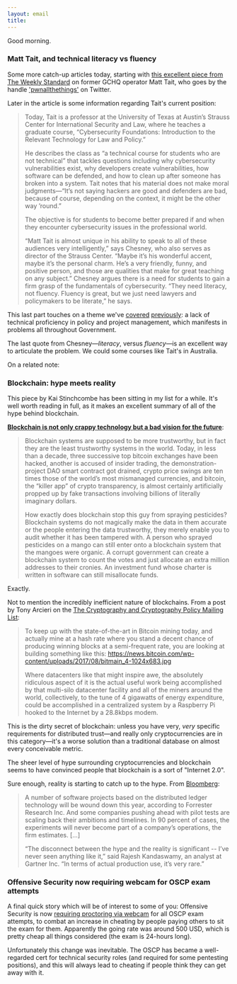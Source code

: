 ```yaml
---
layout: email
title: 
---
```


Good morning.

### Matt Tait, and technical literacy vs fluency

Some more catch-up articles today, starting with [this excellent piece from The Weekly Standard](https://www.weeklystandard.com/haley-byrd/this-former-british-spy-exposed-the-russian-hackers) on former GCHQ operator Matt Tait, who goes by the handle ['pwnallthethings'](https://twitter.com/pwnallthethings) on Twitter.

Later in the article is some information regarding Tait's current position:

>Today, Tait is a professor at the University of Texas at Austin’s Strauss Center for International Security and Law, where he teaches a graduate course, “Cybersecurity Foundations: Introduction to the Relevant Technology for Law and Policy.”
>
>He describes the class as “a technical course for students who are not technical” that tackles questions including why cybersecurity vulnerabilities exist, why developers create vulnerabilities, how software can be defended, and how to clean up after someone has broken into a system. Tait notes that his material does not make moral judgments—“It’s not saying hackers are good and defenders are bad, because of course, depending on the context, it might be the other way ’round.”
>
>The objective is for students to become better prepared if and when they encounter cybersecurity issues in the professional world.
>
>“Matt Tait is almost unique in his ability to speak to all of these audiences very intelligently,” says Chesney, who also serves as director of the Strauss Center. “Maybe it’s his wonderful accent, maybe it’s the personal charm. He’s a very friendly, funny, and positive person, and those are qualities that make for great teaching on any subject.” Chesney argues there is a need for students to gain a firm grasp of the fundamentals of cybersecurity. “They need literacy, not fluency. Fluency is great, but we just need lawyers and policymakers to be literate,” he says.

This last part touches on a theme we've [covered](https://markeldo.com/Email-update-Tweetstorms-Technical-vs-management-and-blockchain-authentication/) [previously](https://markeldo.com/Email-update-Australian-Digital-Government-Report-and-myGovID/): a lack of technical proficiency in policy and project management, which manifests in problems all throughout Government.

The last quote from Chesney—*literacy*, versus *fluency*—is an excellent way to articulate the problem. We could some courses like Tait's in Australia.

On a related note:

### Blockchain: hype meets reality

This piece by Kai Stinchcombe has been sitting in my list for a while. It's well worth reading in full, as it makes an excellent summary of all of the hype behind blockchain.

 [**Blockchain is not only crappy technology but a bad vision for the future**](https://medium.com/@kaistinchcombe/decentralized-and-trustless-crypto-paradise-is-actually-a-medieval-hellhole-c1ca122efdec):
 
>Blockchain systems are supposed to be more trustworthy, but in fact they are the least trustworthy systems in the world. Today, in less than a decade, three successive top bitcoin exchanges have been hacked, another is accused of insider trading, the demonstration-project DAO smart contract got drained, crypto price swings are ten times those of the world’s most mismanaged currencies, and bitcoin, the “killer app” of crypto transparency, is almost certainly artificially propped up by fake transactions involving billions of literally imaginary dollars.
>
>How exactly does blockchain stop this guy from spraying pesticides?
Blockchain systems do not magically make the data in them accurate or the people entering the data trustworthy, they merely enable you to audit whether it has been tampered with. A person who sprayed pesticides on a mango can still enter onto a blockchain system that the mangoes were organic. A corrupt government can create a blockchain system to count the votes and just allocate an extra million addresses to their cronies. An investment fund whose charter is written in software can still misallocate funds.

Exactly.

Not to mention the incredibly inefficient nature of blockchains. From a post by Tony Arcieri on the [The Cryptography and Cryptography Policy Mailing List](http://www.metzdowd.com/pipermail/cryptography/2018-February/033788.html/):

>To keep up with the state-of-the-art in Bitcoin mining today, and actually
mine at a hash rate where you stand a decent chance of producing winning
blocks at a semi-frequent rate, you are looking at building something like
this: https://news.bitcoin.com/wp-content/uploads/2017/08/bitmain_4-1024x683.jpg
>
>Where datacenters like that might inspire awe, the absolutely ridiculous
aspect of it is the actual useful work being accomplished by that
multi-silo datacenter facility and all of the miners around the world,
collectively, to the tune of 4 gigawatts of energy expenditure, could be
accomplished in a centralized system by a Raspberry Pi hooked to the
Internet by a 28.8kbps modem.

This is the dirty secret of blockchain: unless you have very, *very* specific requirements for distributed trust—and really only cryptocurrencies are in this category—it's a worse solution than a traditional database on almost every conceivable metric.

The sheer level of hype surrounding cryptocurrencies and blockchain seems to have convinced people that blockchain is a sort of "Internet 2.0".

Sure enough, reality is starting to catch up to the hype. From [Bloomberg](https://www.bloomberg.com/news/articles/2018-07-31/blockchain-once-seen-as-a-corporate-cure-all-suffers-slowdown):

>A number of software projects based on the distributed ledger technology will be wound down this year, according to Forrester Research Inc. And some companies pushing ahead with pilot tests are scaling back their ambitions and timelines. In 90 percent of cases, the experiments will never become part of a company’s operations, the firm estimates. [...]
>
>“The disconnect between the hype and the reality is significant -- I’ve never seen anything like it,” said Rajesh Kandaswamy, an analyst at Gartner Inc. “In terms of actual production use, it’s very rare.”

### Offensive Security now requiring webcam for OSCP exam attempts

A final quick story which will be of interest to some of you: Offensive Security is now [requiring proctoring via webcam](https://www.offensive-security.com/offsec/proctoring/) for all OSCP exam attempts, to combat an increase in cheating by people paying others to sit the exam for them. Apparently the going rate was around 500 USD, which is pretty cheap all things considered (the exam is 24-hours long). 

Unfortunately this change was inevitable. The OSCP has became a well-regarded cert for technical security roles (and required for some pentesting positions), and this will always lead to cheating if people think they can get away with it.